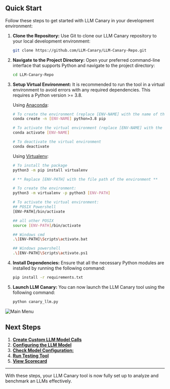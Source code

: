 ## Quick Start

Follow these steps to get started with LLM Canary in your development environment:

1. **Clone the Repository:** Use Git to clone our LLM Canary repository to your local development environment:

   ```bash
   git clone https://github.com/LLM-Canary/LLM-Canary-Repo.git

2. **Navigate to the Project Directory:** Open your preferred command-line interface that supports Python and navigate to the project directory:

   ```bash
   cd LLM-Canary-Repo

3. **Setup Virtual Environment:** It is recommended to run the tool in a virtual environment to avoid errors with any required dependencies. This requires a Python version >= 3.8.

    Using [Anaconda](https://conda.io/projects/conda/en/latest/user-guide/tasks/manage-environments.html#activating-an-environment):
    ``` bash
    # To create the environment (replace [ENV-NAME] with the name of the environment):
    conda create -n [ENV-NAME] python=3.8 pip

    # To activate the virtual environment (replace [ENV-NAME] with the name of the environment):
    conda activate [ENV-NAME]

    # To deactivate the virtual environment
    conda deactivate
    ```

    Using [Virtualenv](https://docs.python.org/3/library/venv.html#creating-virtual-environments):

    ``` bash
    # To install the package
    python3 -m pip install virtualenv

    # ** Replace [ENV-PATH] with the file path of the environment **

    # To create the environment:
    python3 -m virtualenv -p python3 [ENV-PATH]

    # To activate the virtual environment:
    ## POSIX Powershell
    [ENV-PATH]/bin/activate

    ## all other POSIX
    source [ENV-PATH]/bin/activate

    ## Windows cmd 
    .\[ENV-PATH]\Scripts\activate.bat

    ## Windows powershell
    .\[ENV-PATH]\Scripts\activate.ps1
    ```

4. **Install Dependencies:** Ensure that all the necessary Python modules are installed by running the following command:

   ```bash
   pip install -r requirements.txt

5. **Launch LLM Canary:** You can now launch the LLM Canary tool using the following command:

   ```bash
   python canary_llm.py

![Main Menu](./screenshots/main_menu_v0.png)



## Next Steps

1) [**Create Custom LLM Model Calls**](./1a.Adding_New_LLMs.md)
3) [**Configuring the LLM Model**](./1b.LLM_Model_Guided_Configuration.md)
3) [**Check Model Configuration:**](./1d.Checking_Model_Configuration.md)
5) [**Run Testing Tool**](./1g.Running_the_Tool.md)
6) [**View Scorecard**](./1h.Accessing_the_Scorecard.md)

---

With these steps, your LLM Canary tool is now fully set up to analyze and benchmark an LLMs effectively.